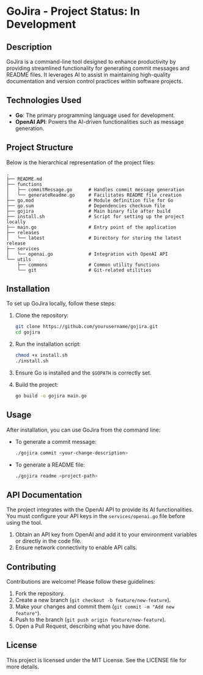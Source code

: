# GoJira - Project Status: In Development

## Description

GoJira is a command-line tool designed to enhance productivity by providing streamlined functionality for generating commit messages and README files. It leverages AI to assist in maintaining high-quality documentation and version control practices within software projects.

## Technologies Used

- **Go**: The primary programming language used for development.
- **OpenAI API**: Powers the AI-driven functionalities such as message generation.

## Project Structure

Below is the hierarchical representation of the project files:

```
.
├── README.md
├── functions
│   ├── commitMessage.go      # Handles commit message generation
│   └── generateReadme.go     # Facilitates README file creation
├── go.mod                    # Module definition file for Go
├── go.sum                    # Dependencies checksum file
├── gojira                    # Main binary file after build
├── install.sh                # Script for setting up the project locally
├── main.go                   # Entry point of the application
├── releases
│   └── latest                # Directory for storing the latest release
├── services
│   └── openai.go             # Integration with OpenAI API
└── utils
    ├── commons               # Common utility functions
    └── git                   # Git-related utilities
```

## Installation

To set up GoJira locally, follow these steps:

1. Clone the repository:
   ```bash
   git clone https://github.com/yourusername/gojira.git
   cd gojira
   ```

2. Run the installation script:
   ```bash
   chmod +x install.sh
   ./install.sh
   ```

3. Ensure Go is installed and the `$GOPATH` is correctly set.

4. Build the project:
   ```bash
   go build -o gojira main.go
   ```

## Usage

After installation, you can use GoJira from the command line:

- To generate a commit message:
  ```bash
  ./gojira commit <your-change-description>
  ```

- To generate a README file:
  ```bash
  ./gojira readme <project-path>
  ```

## API Documentation

The project integrates with the OpenAI API to provide its AI functionalities. You must configure your API keys in the `services/openai.go` file before using the tool.

1. Obtain an API key from OpenAI and add it to your environment variables or directly in the code file.
2. Ensure network connectivity to enable API calls.

## Contributing

Contributions are welcome! Please follow these guidelines:

1. Fork the repository.
2. Create a new branch (`git checkout -b feature/new-feature`).
3. Make your changes and commit them (`git commit -m "Add new feature"`).
4. Push to the branch (`git push origin feature/new-feature`).
5. Open a Pull Request, describing what you have done.

## License

This project is licensed under the MIT License. See the LICENSE file for more details.